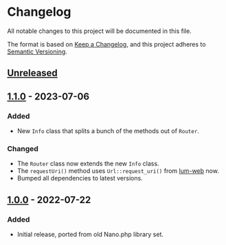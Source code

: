 # Changelog
All notable changes to this project will be documented in this file.

The format is based on [Keep a Changelog](https://keepachangelog.com/en/1.0.0/),
and this project adheres to [Semantic Versioning](https://semver.org/spec/v2.0.0.html).

## [Unreleased]

## [1.1.0] - 2023-07-06
### Added
- New `Info` class that splits a bunch of the methods out of `Router`.
### Changed
- The `Router` class now extends the new `Info` class.
- The `requestUri()` method uses `Url::request_uri()` from [lum-web](https://github.com/supernovus/lum.web.php) now.
- Bumped all dependencies to latest versions.

## [1.0.0] - 2022-07-22
### Added
- Initial release, ported from old Nano.php library set.

[Unreleased]: https://github.com/supernovus/lum.router.php/compare/v1.1.0...HEAD
[1.1.0]: https://github.com/supernovus/lum.router.php/compare/v1.0.0...v1.1.0
[1.0.0]: https://github.com/supernovus/lum.router.php/releases/tag/v1.0.0

